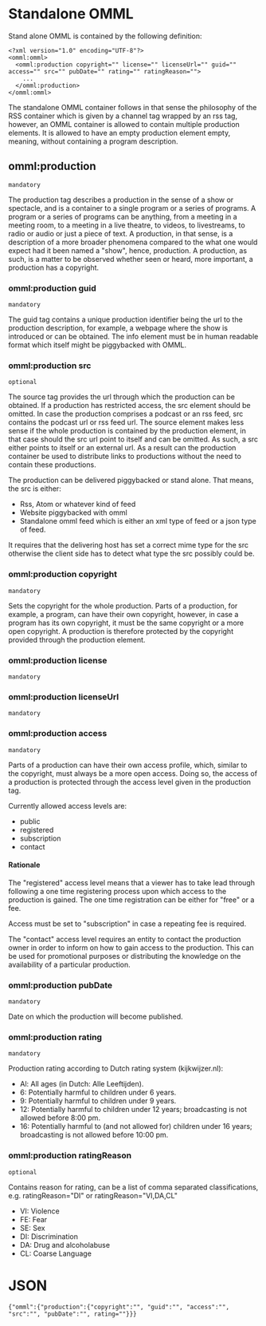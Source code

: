 # Standalone OMML

Stand alone OMML is contained by the following definition:

```
<?xml version="1.0" encoding="UTF-8"?>
<omml:omml>
  <omml:production copyright="" license="" licenseUrl="" guid="" access="" src="" pubDate="" rating="" ratingReason="">
    ...
  </omml:production>
</omml:omml>
```

The standalone OMML container follows in that sense the philosophy of the RSS container which is given by a channel tag wrapped by an rss tag, however, an OMML container is allowed to contain multiple production elements.
It is allowed to have an empty production element empty, meaning, without containing a program description.

## omml:production
```mandatory```

The production tag describes a production in the sense of a show or spectacle, and is a container to a single program or a series of programs. A program or a series of programs can be anything, from a meeting in a meeting room, to a meeting in a live theatre, to videos, to livestreams, to radio or audio or just a piece of text. A production, in that sense, is a description of a more broader phenomena compared to the what one would expect had it been named a "show", hence, production. A production, as such, is a matter to be observed whether seen or heard, more important, a production has a copyright.

### omml:production guid
```mandatory```

The guid tag contains a unique production identifier being the url to the production description, for example, a webpage where the show is introduced or can be obtained. The info element must be in human readable format which itself might be piggybacked with OMML.

### omml:production src
```optional```

The source tag provides the url through which the production can be obtained. If a production has restricted access, the src element should be omitted. In case the production comprises a podcast or an rss feed, src contains the podcast url or rss feed url. The source element makes less sense if the whole production is contained by the production element, in that case should the src url point to itself and can be omitted. As such, a src either points to itself or an external url. As a result can the production container be used to distribute links to productions without the need to contain these productions.

The production can be delivered piggybacked or stand alone. That means, the src is either:
- Rss, Atom or whatever kind of feed
- Website piggybacked with omml 
- Standalone omml feed which is either an xml type of feed or a json type of feed.

It requires that the delivering host has set a correct mime type for the src otherwise the client side has to detect what type the src possibly could be.

### omml:production copyright
```mandatory```

Sets the copyright for the whole production. Parts of a production, for example, a program, can have their own copyright, however, in case a program has its own copyright, it must be the same copyright or a more open copyright. A production is therefore protected by the copyright provided through the production element. 

### omml:production license
```mandatory```

### omml:production licenseUrl
```mandatory```

### omml:production access
```mandatory```

Parts of a production can have their own access profile, which, similar to the copyright, must always be a more open access. Doing so, the access of a production is protected through the access level given in the production tag.

Currently allowed access levels are:
- public
- registered
- subscription
- contact

#### Rationale
The "registered" access level means that a viewer has to take lead through following a one time registering process upon which access to the production is gained. The one time registration can be either for "free" or a fee. 

Access must be set to "subscription" in case a repeating fee is required.

The "contact" access level requires an entity to contact the production owner in order to inform on how to gain access to the production. This can be used for promotional purposes or distributing the knowledge on the availability of a particular production.

### omml:production pubDate
```mandatory```

Date on which the production will become published.

### omml:production rating
```mandatory```

Production rating according to Dutch rating system (kijkwijzer.nl):

- Al: All ages (in Dutch: Alle Leeftijden).
- 6: Potentially harmful to children under 6 years.
- 9: Potentially harmful to children under 9 years.
- 12: Potentially harmful to children under 12 years; broadcasting is not allowed before 8:00 pm.
- 16: Potentially harmful to (and not allowed for) children under 16 years; broadcasting is not allowed before 10:00 pm.

### omml:production ratingReason
```optional```

Contains reason for rating, can be a list of comma separated classifications, e.g. ratingReason="DI" or ratingReason="VI,DA,CL"

- VI: Violence
- FE: Fear
- SE: Sex
- DI: Discrimination
- DA: Drug and alcoholabuse
- CL: Coarse Language

# JSON

```
{"omml":{"production":{"copyright":"", "guid":"", "access":"", "src":"", "pubDate":"", rating=""}}}
```
